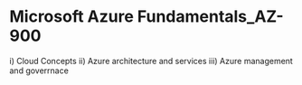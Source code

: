 # Microsoft Azure Fundamentals_AZ-900
i) Cloud Concepts
ii) Azure architecture and services
iii) Azure management and goverrnace
